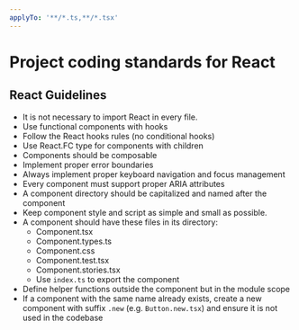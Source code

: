 ```yaml
---
applyTo: '**/*.ts,**/*.tsx'
---
```


# Project coding standards for React

## React Guidelines

- It is not necessary to import React in every file.
- Use functional components with hooks
- Follow the React hooks rules (no conditional hooks)
- Use React.FC type for components with children
- Components should be composable
- Implement proper error boundaries
- Always implement proper keyboard navigation and focus management
- Every component must support proper ARIA attributes
- A component directory should be capitalized and named after the component
- Keep component style and script as simple and small as possible.
- A component should have these files in its directory:
  - Component.tsx
  - Component.types.ts
  - Component.css
  - Component.test.tsx
  - Component.stories.tsx
  - Use `index.ts` to export the component
- Define helper functions outside the component but in the module scope
- If a component with the same name already exists, create a new component with suffix `.new` (e.g. `Button.new.tsx`) and ensure it is not used in the codebase

